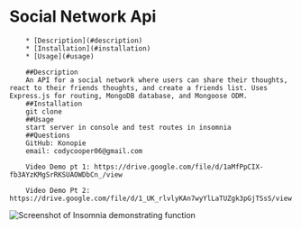 # Social Network Api 

        * [Description](#description)
        * [Installation](#installation)
        * [Usage](#usage)
        
        ##Description 
        An API for a social network where users can share their thoughts, react to their friends thoughts, and create a friends list. Uses Express.js for routing, MongoDB database, and Mongoose ODM.
        ##Installation
        git clone
        ##Usage
        start server in console and test routes in insomnia  
        ##Questions
        GitHub: Konopie
        email: codycooper06@gmail.com
        
        Video Demo pt 1: https://drive.google.com/file/d/1aMfPpCIX-fb3AYzKMgSrRKSUAOWDbCn_/view
        
        Video Demo Pt 2: https://drive.google.com/file/d/1_UK_rlvlyKAn7wyYlLaTUZgk3pGjTSsS/view
        
![Screenshot of Insomnia demonstrating function](https://user-images.githubusercontent.com/99047158/200738271-60976b02-17f8-4e21-bd17-1a52bd735ab6.png)
